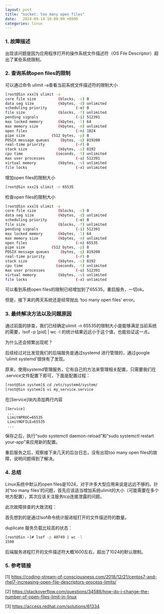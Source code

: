 ```yaml
---
layout: post
title: "socket: too many open files"
date:   2024-09-14 10:00:00 +0800
categories: linux
---
```


### 1. 故障描述

出现该问题是因为应用程序打开的操作系统文件描述符（OS File Descriptor）超出了某些系统限制。

### 2. 查询系统open files的限制
可以通过命令 ulimit -a查看当前系统文件描述符的限制大小

```bash
[root@Sin xxx]$ ulimit -a
core file size          (blocks, -c) 0
data seg size           (kbytes, -d) unlimited
scheduling priority             (-e) 0
file size               (blocks, -f) unlimited
pending signals                 (-i) 512391
max locked memory       (kbytes, -l) 64
max memory size         (kbytes, -m) unlimited
open files                      (-n) 1024
pipe size            (512 bytes, -p) 8
POSIX message queues     (bytes, -q) 819200
real-time priority              (-r) 0
stack size              (kbytes, -s) 8192
cpu time               (seconds, -t) unlimited
max user processes              (-u) 512391
virtual memory          (kbytes, -v) unlimited
file locks                      (-x) unlimited
```

增加open files的限制大小

```bash
[root@Sin xxx]$ ulimit -n 65535
```

检查open files的限制大小

```bash
[root@Sin xxx]$ ulimit -a
core file size          (blocks, -c) 0
data seg size           (kbytes, -d) unlimited
scheduling priority             (-e) 0
file size               (blocks, -f) unlimited
pending signals                 (-i) 512391
max locked memory       (kbytes, -l) 64
max memory size         (kbytes, -m) unlimited
open files                      (-n) 65535
pipe size            (512 bytes, -p) 8
POSIX message queues     (bytes, -q) 819200
real-time priority              (-r) 0
stack size              (kbytes, -s) 8192
cpu time               (seconds, -t) unlimited
max user processes              (-u) 512391
virtual memory          (kbytes, -v) unlimited
file locks                      (-x) unlimited
```
可以看到系统open files的限制已经增加到了65535，重启服务，一切ok。

但是，接下来的两天系统还是经常抛出 ‘too many open files’ error。

### 3. 最终解决方法以及问题原因
通过前面的排查，我们已经确定ulimit -n 65535的限制大小是能够满足当前系统的需要，lsof -p [pid] | wc -l 的统计结果远远小于这个值，也能验证这一点。

为什么还会频繁出现呢？

后续经过对比发现我们的后端服务是通过systemd 进行管理的，通过google 'ulimit systemd'很快有了发现。

原来，使用systemd管理服务，它有自己的方法来管理相关配置，只需要我们在 .service文件配置下即可，下面是配置过程：

```bash
[root@Sin system]$ cd /etc/systemd/system/
[root@Sin system]$ vi my_service.service
```

在[Service]块内添加两行内容

```text
[Service]
 ...
 LimitNPROC=65535
 LimitNOFILE=65535
 ...
```

保存之后，执行“sudo systemctl daemon-reload”和“sudo systemctl restart your-app”来应用新的配置。

重启服务之后，观察接下来几天的后台日志，没有出现too many open files的故障，说明问题得到了解决。

### 4. 总结
Linux系统中默认的open files是1024，对于许多大型应用来说是远远不够的。针对‘too many files’的问题，首先应该适当增加系统ulimit的大小（可能需要在多个地方配置），其次应该关注服务tcp连接泄露的问题。

此次故障排查的大致流程：

首先想到的是通过lsof命令统计服进程打开的文件描述符的数量。

duplicate 服务负载比较高的状态：

```bash
[root@Sin ~]# lsof -p 40749 | wc -l
1590
```

后端服务进程打开的文件描述符大概1600左右，超出了1024的默认限制。



### 5. 参考链接
[1] https://coding-stream-of-consciousness.com/2018/12/21/centos7-and-rhel7-increasing-open-file-descriptors-process-limits/

[2] https://stackoverflow.com/questions/34588/how-do-i-change-the-number-of-open-files-limit-in-linux

[3] https://access.redhat.com/solutions/61334

